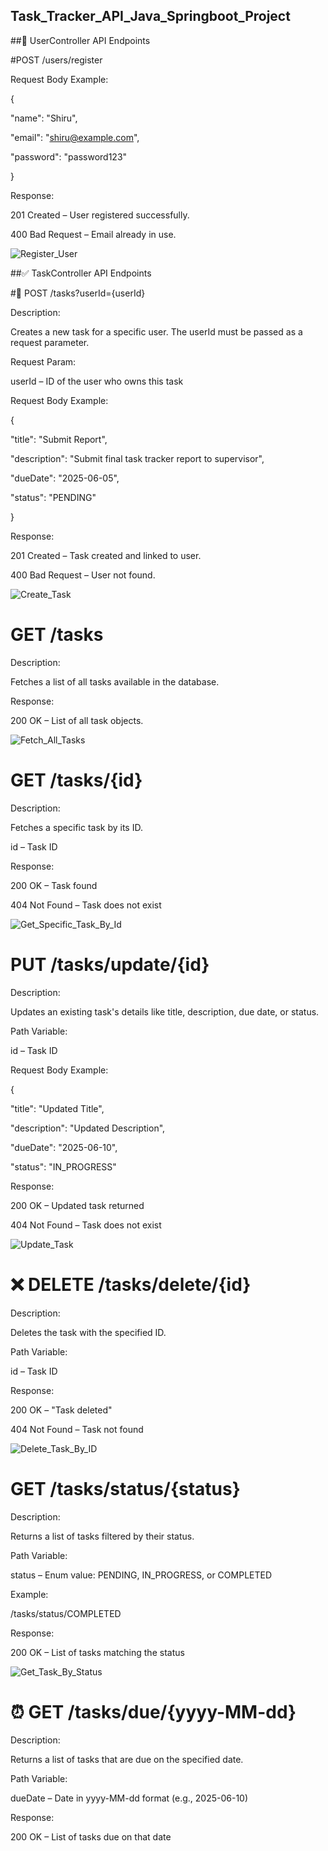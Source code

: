 ## Task_Tracker_API_Java_Springboot_Project

##👤 UserController API Endpoints

#POST /users/register

Request Body Example:

{

  "name": "Shiru",
  
  "email": "shiru@example.com",
  
  "password": "password123"
  
}

Response:

201 Created – User registered successfully.

400 Bad Request – Email already in use.

![Register_User](https://github.com/user-attachments/assets/f1d36819-d2c1-475d-9e62-4271c4e1b4dc)

##✅ TaskController API Endpoints

#📝 POST /tasks?userId={userId}

Description:

Creates a new task for a specific user. The userId must be passed as a request parameter.

Request Param:

userId – ID of the user who owns this task

Request Body Example:

{

  "title": "Submit Report",
  
  "description": "Submit final task tracker report to supervisor",
  
  "dueDate": "2025-06-05",
  
  "status": "PENDING"
  
}

Response:

201 Created – Task created and linked to user.

400 Bad Request – User not found.

![Create_Task](https://github.com/user-attachments/assets/d43aad98-00ea-46ef-9ff8-068eee7a97d3)

# GET /tasks

Description:

Fetches a list of all tasks available in the database.

Response:

200 OK – List of all task objects.

![Fetch_All_Tasks](https://github.com/user-attachments/assets/33c6d19c-9d6e-485c-9e65-6fd9e820b494)

# GET /tasks/{id}

Description:

Fetches a specific task by its ID.

id – Task ID

Response:

200 OK – Task found

404 Not Found – Task does not exist

![Get_Specific_Task_By_Id](https://github.com/user-attachments/assets/198d9043-f3b7-4f4e-8108-3b68bc1d2609)

# PUT /tasks/update/{id}

Description:

Updates an existing task's details like title, description, due date, or status.

Path Variable:

id – Task ID

Request Body Example:

{

  "title": "Updated Title",
  
  "description": "Updated Description",
  
  "dueDate": "2025-06-10",
  
  "status": "IN_PROGRESS"

Response:

200 OK – Updated task returned

404 Not Found – Task does not exist

![Update_Task](https://github.com/user-attachments/assets/cdae3bec-891e-4ab5-9a0e-cb7443760918)

# ❌ DELETE /tasks/delete/{id}

Description:

Deletes the task with the specified ID.

Path Variable:

id – Task ID

Response:

200 OK – "Task deleted"

404 Not Found – Task not found

![Delete_Task_By_ID](https://github.com/user-attachments/assets/130829a5-5fe1-492a-b5c8-6c5d2d0e3143)

# GET /tasks/status/{status}

Description:

Returns a list of tasks filtered by their status.

Path Variable:

status – Enum value: PENDING, IN_PROGRESS, or COMPLETED

Example:

/tasks/status/COMPLETED

Response:

200 OK – List of tasks matching the status

![Get_Task_By_Status](https://github.com/user-attachments/assets/09c00d47-8c5a-454c-b3bf-751476b08b3d)

# ⏰ GET /tasks/due/{yyyy-MM-dd}

Description:

Returns a list of tasks that are due on the specified date.

Path Variable:

dueDate – Date in yyyy-MM-dd format (e.g., 2025-06-10)

Response:

200 OK – List of tasks due on that date















